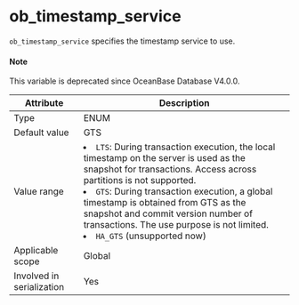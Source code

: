 ob_timestamp_service
=========================================

`ob_timestamp_service` specifies the timestamp service to use.

<main id="notice" type='explain'>
  <h4>Note</h4>
  <p>This variable is deprecated since OceanBase Database V4.0.0. </p>
</main>

| **Attribute** | **Description** |
|---------|-------------------------------------------------------------------------------------------------------------------------------------------------|
| Type | ENUM |
| Default value | GTS |
| Value range | <li> `LTS`: During transaction execution, the local timestamp on the server is used as the snapshot for transactions. Access across partitions is not supported.   <li> `GTS`: During transaction execution, a global timestamp is obtained from GTS as the snapshot and commit version number of transactions. The use purpose is not limited.   <li>`HA_GTS` (unsupported now) |
| Applicable scope | Global |
| Involved in serialization | Yes |
